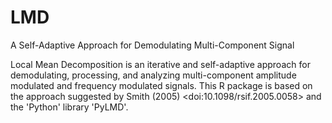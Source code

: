 # LMD

A Self-Adaptive Approach for Demodulating Multi-Component Signal

Local Mean Decomposition is an iterative and self-adaptive approach for demodulating, processing, and analyzing multi-component amplitude modulated and frequency modulated signals. This R package is based on the approach suggested by Smith (2005) \<doi:10.1098/rsif.2005.0058\> and the 'Python' library 'PyLMD'.

